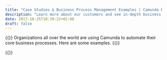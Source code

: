 ```yaml
---
title: "Case Studies & Business Process Management Examples | Camunda BPM"
description: "Learn more about our customers and see in-depth business process automation examples & case studies. Camunda is the leader for workflow automation & business process management. Get your 30 day trial today."
date: 2017-10-25T10:39:22+02:00
draft: false
---
```

{{<highlight title="Camunda Case Studies" btn="Talk to an Expert" btnlink="/contact/">}}
	Organizations all over the world are using Camunda to automate their core business processes. Here are some examples.
{{</highlight>}}

{{<case-study>}}